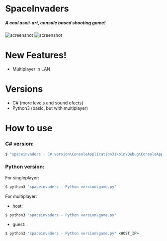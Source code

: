 # SpaceInvaders

##### A cool ascii-art, console based shooting game!
![screenshot](https://i.imgur.com/dfQK23M.gif)
![screenshot](https://i.imgur.com/9qka2FK.gif)
# New Features!
  - Multiplayer in LAN

# Versions
 - C# (more levels and sound efects)
 - Python3 (basic, but with multiplayer)

# How to use
### C# version:
 ```bat
$ "spaceinvaders - C# version\ConsoleApplication31\bin\Debug\ConsoleApplication31.exe"
```
### Python version:
 For singleplayer:
```bat
$ python3 "spaceinvaders - Python version\game.py"
```
 For multiplayer:
 - host:
```bat
$ python3 "spaceinvaders - Python version\game.py"
```
 - guest:
```bat
$ python3 "spaceinvaders - Python version\game.py" <HOST_IP>
```

